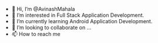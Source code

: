 - 👋 Hi, I’m @AvinashMahala
- 👀 I’m interested in Full Stack Application Development.
- 🌱 I’m currently learning Android Application Development.
- 💞️ I’m looking to collaborate on ...
- 📫 How to reach me

<!---
AvinashMahala/AvinashMahala is a ✨ special ✨ repository because its `README.md` (this file) appears on your GitHub profile.
You can click the Preview link to take a look at your changes.
--->

